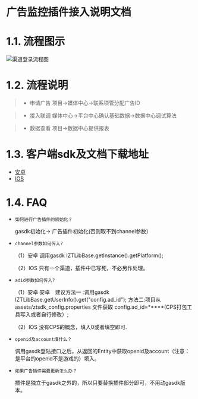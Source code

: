 广告监控插件接入说明文档
==========================

# 1.1. 流程图示

![渠道登录流程图](http://cdn.mztgame.ztgame.com.cn/ad/ad_flow.png)

# 1.2. 流程说明
> * 申请广告  项目->媒体中心->联系项管分配广告ID

> * 接入联调  媒体中心->平台中心确认基础数据->数据中心调试算法

> * 数据查看  项目->数据中心提供报表

# 1.3. 客户端sdk及文档下载地址

* [安卓](http://docs.mztgame.com/files/Android/plugin/DataPluginSdk1.1.9.zip)
* [IOS](http://docs.mztgame.com/files/iOS/plugin/ZTDataLib.zip)

# 1.4. FAQ

*  `如何进行广告插件的初始化？`

    gasdk初始化-> 广告插件初始化(否则取不到channel参数）

* `channel参数如何传入?`

    （1）安卓    调用gasdk IZTLibBase.getInstance().getPlatform();
    
    （2）IOS     只有一个渠道，插件中已写死，不必另作处理。

* `adid参数如何传入?`

    （1）安卓    安卓&emsp;建议方法一 :调用gasdk IZTLibBase.getUserInfo().get("config.ad_id"); 方法二:项目从 assets/ztsdk_config.properties 文件获取 config.ad_id=*****(CPS打包工具写入或者自行修改）;
    
    （2）IOS     没有CPS的概念，填入0或者填空即可.
    
*  `openid及account填什么？`

    调用gasdk登陆接口之后，从返回的Entity中获取openid及account（注意：是平台的openid不是游戏的）填入。

*  `如果广告插件需要更新怎么办？`

    插件是独立于gasdk之外的，所以只要替换插件部分即可，不用动gasdk版本。
